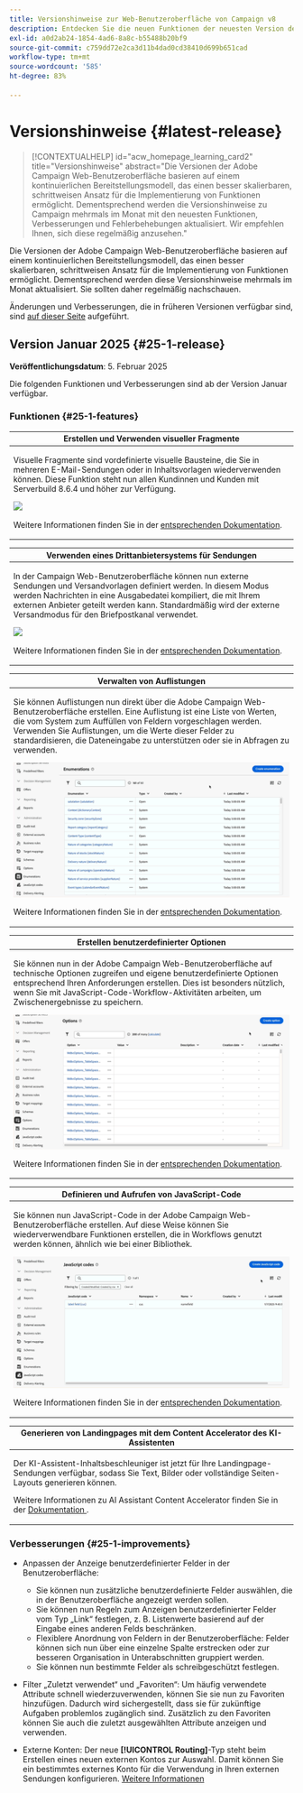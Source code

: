 ```yaml
---
title: Versionshinweise zur Web-Benutzeroberfläche von Campaign v8
description: Entdecken Sie die neuen Funktionen der neuesten Version der Campaign Web-Benutzeroberfläche
exl-id: a0d2ab24-1854-4ad6-8a8c-b55488b20bf9
source-git-commit: c759dd72e2ca3d11b4dad0cd38410d699b651cad
workflow-type: tm+mt
source-wordcount: '585'
ht-degree: 83%

---
```


# Versionshinweise {#latest-release}

>[!CONTEXTUALHELP]
>id="acw_homepage_learning_card2"
>title="Versionshinweise"
>abstract="Die Versionen der Adobe Campaign Web-Benutzeroberfläche basieren auf einem kontinuierlichen Bereitstellungsmodell, das einen besser skalierbaren, schrittweisen Ansatz für die Implementierung von Funktionen ermöglicht. Dementsprechend werden die Versionshinweise zu Campaign mehrmals im Monat mit den neuesten Funktionen, Verbesserungen und Fehlerbehebungen aktualisiert. Wir empfehlen Ihnen, sich diese regelmäßig anzusehen."

Die Versionen der Adobe Campaign Web-Benutzeroberfläche basieren auf einem kontinuierlichen Bereitstellungsmodell, das einen besser skalierbaren, schrittweisen Ansatz für die Implementierung von Funktionen ermöglicht. Dementsprechend werden diese Versionshinweise mehrmals im Monat aktualisiert. Sie sollten daher regelmäßig nachschauen.

Änderungen und Verbesserungen, die in früheren Versionen verfügbar sind, sind [auf dieser Seite](release-notes-24.md) aufgeführt.

## Version Januar 2025 {#25-1-release}

**Veröffentlichungsdatum**: 5. Februar 2025

Die folgenden Funktionen und Verbesserungen sind ab der Version Januar verfügbar.

### Funktionen {#25-1-features}


<table>
<thead>
<tr>
<th><strong>Erstellen und Verwenden visueller Fragmente</strong><br/></th>
</tr>
</thead>
<tbody>
<tr>
<td>
<p>Visuelle Fragmente sind vordefinierte visuelle Bausteine, die Sie in mehreren E-Mail-Sendungen oder in Inhaltsvorlagen wiederverwenden können. Diese Funktion steht nun allen Kundinnen und Kunden mit Serverbuild 8.6.4 und höher zur Verfügung.</p>
<img src="assets/do-not-localize/visual-fragment.gif">
<p>Weitere Informationen finden Sie in der <a href="../content/use-visual-fragments.md">entsprechenden Dokumentation</a>.</p>
</td>
</tr>
</tbody>
</table>

<table>
<thead>
<tr>
<th><strong>Verwenden eines Drittanbietersystems für Sendungen</strong><br/></th>
</tr>
</thead>
<tbody>
<tr>
<td>
<p>In der Campaign Web-Benutzeroberfläche können nun externe Sendungen und Versandvorlagen definiert werden. In diesem Modus werden Nachrichten in eine Ausgabedatei kompiliert, die mit Ihrem externen Anbieter geteilt werden kann. Standardmäßig wird der externe Versandmodus für den Briefpostkanal verwendet.</p>
<img src="assets/do-not-localize/external-delivery.gif">
<p>Weitere Informationen finden Sie in der <a href="../msg/send-external-deliveries.md">entsprechenden Dokumentation</a>.</p>
</td>
</tr>
</tbody>
</table>

<!--
<table>
<thead>
<tr>
<th><strong>Create business rules (typology rules)</strong><br/></th>
</tr>
</thead>
<tbody>
<tr>
<td>
<p>You can now create typologies and typology rules in the Adobe Campaign web interface. A typology is a collection of typology rules that help control, filter, and prioritize deliveries. Typologies ensure that your deliveries always contain required elements (such as an unsubscribe link or subject line) and apply filtering rules to exclude specific groups from your target audience (such as unsubscribers, competitors, or non-loyalty customers).</p>
<img src="assets/do-not-localize/typology.gif">
<p>For more information, refer to the <a href="../administration/typologies.md">detailed documentation</a>.</p>
</td>
</tr>
</tbody>
</table>
-->

<table>
<thead>
<tr>
<th><strong>Verwalten von Auflistungen</strong><br/></th>
</tr>
</thead>
<tbody>
<tr>
<td>
<p>Sie können Auflistungen nun direkt über die Adobe Campaign Web-Benutzeroberfläche erstellen. Eine Auflistung ist eine Liste von Werten, die vom System zum Auffüllen von Feldern vorgeschlagen werden. Verwenden Sie Auflistungen, um die Werte dieser Felder zu standardisieren, die Dateneingabe zu unterstützen oder sie in Abfragen zu verwenden.</p>
<img src="assets/do-not-localize/enumerations.gif">
<p>Weitere Informationen finden Sie in der <a href="../administration/enumerations.md">entsprechenden Dokumentation</a>.</p>
</td>
</tr>
</tbody>
</table>

<table>
<thead>
<tr>
<th><strong>Erstellen benutzerdefinierter Optionen</strong><br/></th>
</tr>
</thead>
<tbody>
<tr>
<td>
<p>Sie können nun in der Adobe Campaign Web-Benutzeroberfläche auf technische Optionen zugreifen und eigene benutzerdefinierte Optionen entsprechend Ihren Anforderungen erstellen. Dies ist besonders nützlich, wenn Sie mit JavaScript-Code-Workflow-Aktivitäten arbeiten, um Zwischenergebnisse zu speichern.</p>
<img src="assets/do-not-localize/options.gif">
<p>Weitere Informationen finden Sie in der <a href="../administration/options.md">entsprechenden Dokumentation</a>.</p>
</td>
</tr>
</tbody>
</table>


<table>
<thead>
<tr>
<th><strong>Definieren und Aufrufen von JavaScript-Code</strong><br/></th>
</tr>
</thead>
<tbody>
<tr>
<td>
<p>Sie können nun JavaScript-Code in der Adobe Campaign Web-Benutzeroberfläche erstellen. Auf diese Weise können Sie wiederverwendbare Funktionen erstellen, die in Workflows genutzt werden können, ähnlich wie bei einer Bibliothek.</p>
<img src="assets/do-not-localize/javascript.gif">
<p>Weitere Informationen finden Sie in der <a href="../administration/javascript-codes.md">entsprechenden Dokumentation</a>.</p>
</td>
</tr>
</tbody>
</table>


<table>
<thead>
<tr>
<th><strong>Generieren von Landingpages mit dem Content Accelerator des KI-Assistenten</strong><br/></th>
</tr>
</thead>
<tbody>
<tr>
<td>
<p>Der KI-Assistent-Inhaltsbeschleuniger ist jetzt für Ihre Landingpage-Sendungen verfügbar, sodass Sie Text, Bilder oder vollständige Seiten-Layouts generieren können.</p>
<p>Weitere Informationen zu AI Assistant Content Accelerator finden Sie in der <a href="../email/generative-gs.md"> Dokumentation </a>.</p>
</td>
</tr>
</tbody>
</table>




### Verbesserungen {#25-1-improvements}

* Anpassen der Anzeige benutzerdefinierter Felder in der Benutzeroberfläche:

   * Sie können nun zusätzliche benutzerdefinierte Felder auswählen, die in der Benutzeroberfläche angezeigt werden sollen.
   * Sie können nun Regeln zum Anzeigen benutzerdefinierter Felder vom Typ „Link“ festlegen, z. B. Listenwerte basierend auf der Eingabe eines anderen Felds beschränken.
   * Flexiblere Anordnung von Feldern in der Benutzeroberfläche: Felder können sich nun über eine einzelne Spalte erstrecken oder zur besseren Organisation in Unterabschnitten gruppiert werden.
   * Sie können nun bestimmte Felder als schreibgeschützt festlegen.

* Filter „Zuletzt verwendet“ und „Favoriten“: Um häufig verwendete Attribute schnell wiederzuverwenden, können Sie sie nun zu Favoriten hinzufügen. Dadurch wird sichergestellt, dass sie für zukünftige Aufgaben problemlos zugänglich sind. Zusätzlich zu den Favoriten können Sie auch die zuletzt ausgewählten Attribute anzeigen und verwenden.

* Externe Konten: Der neue **[!UICONTROL Routing]**-Typ steht beim Erstellen eines neuen externen Kontos zur Auswahl. Damit können Sie ein bestimmtes externes Konto für die Verwendung in Ihren externen Sendungen konfigurieren. [Weitere Informationen](../administration/external-account.md#routing)